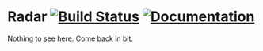 Radar [![Build Status](http://radar.run:8000/api/badges/chinmaygarde/radar/status.svg)](http://radar.thefreakinmanual.com:8000/chinmaygarde/radar) [![Documentation](https://img.shields.io/badge/documentation-latest-green.svg)](http://radar.thefreakinmanual.com)
=================

Nothing to see here. Come back in bit.

